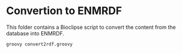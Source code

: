 Convertion to ENMRDF
====================

This folder contains a Bioclipse script to convert the content from the database
into ENMRDF.

```shell
groovy convert2rdf.groovy
```
